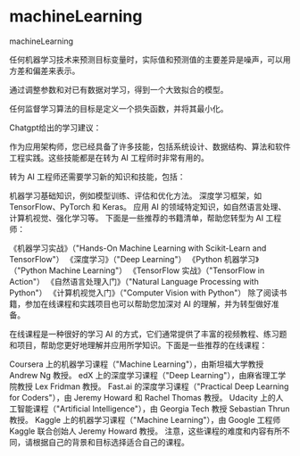 # machineLearning
machineLearning

任何机器学习技术来预测目标变量时，实际值和预测值的主要差异是噪声，可以用方差和偏差来表示。

通过调整参数和对已有数据对学习，得到一个大致拟合的模型。

任何监督学习算法的目标是定义一个损失函数，并将其最小化。


Chatgpt给出的学习建议：

作为应用架构师，您已经具备了许多技能，包括系统设计、数据结构、算法和软件工程实践。这些技能都是在转为 AI 工程师时非常有用的。

转为 AI 工程师还需要学习新的知识和技能，包括：

机器学习基础知识，例如模型训练、评估和优化方法。
深度学习框架，如 TensorFlow、PyTorch 和 Keras。
应用 AI 的领域特定知识，如自然语言处理、计算机视觉、强化学习等。
下面是一些推荐的书籍清单，帮助您转型为 AI 工程师：

《机器学习实战》（"Hands-On Machine Learning with Scikit-Learn and TensorFlow"）
《深度学习》（"Deep Learning"）
《Python 机器学习》（"Python Machine Learning"）
《TensorFlow 实战》（"TensorFlow in Action"）
《自然语言处理入门》（"Natural Language Processing with Python"）
《计算机视觉入门》（"Computer Vision with Python"）
除了阅读书籍，参加在线课程和实践项目也可以帮助您加深对 AI 的理解，并为转型做好准备。


在线课程是一种很好的学习 AI 的方式，它们通常提供了丰富的视频教程、练习题和项目，帮助您更好地理解并应用所学知识。下面是一些推荐的在线课程：

Coursera 上的机器学习课程（"Machine Learning"），由斯坦福大学教授 Andrew Ng 教授。
edX 上的深度学习课程（"Deep Learning"），由麻省理工学院教授 Lex Fridman 教授。
Fast.ai 的深度学习课程（"Practical Deep Learning for Coders"），由 Jeremy Howard 和 Rachel Thomas 教授。
Udacity 上的人工智能课程（"Artificial Intelligence"），由 Georgia Tech 教授 Sebastian Thrun 教授。
Kaggle 上的机器学习课程（"Machine Learning"），由 Google 工程师 Kaggle 联合创始人 Jeremy Howard 教授。
注意，这些课程的难度和内容有所不同，请根据自己的背景和目标选择适合自己的课程。
